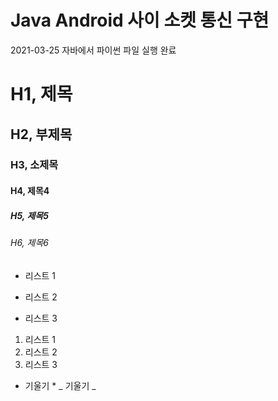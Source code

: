 # Java Android 사이 소켓 통신 구현
2021-03-25 자바에서 파이썬 파일 실행 완료

# H1, 제목
## H2, 부제목
### H3, 소제목
#### H4, 제목4
##### H5, 제목5
###### H6, 제목6

* 리스트 1
- 리스트 2
+ 리스트 3

1. 리스트 1
2. 리스트 2
3. 리스트 3

* 기울기 *
_ 기울기 _
